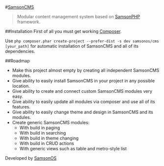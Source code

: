 #[SamsonCMS](http://samsoncms.com)

>Modular content management system based on [SamsonPHP](http://samsonphp.com) framework.

##Installation 
First of all you must get working [Composer](http://getcomposer.org).

Use ```php composer.phar create-project --prefer-dist -s dev samsonos/cms [your_path]``` for automatic installation of SamsonCMS
and all of its dependencies.

##Roadmap
* Make this project almost empty by creating all independent SamsonCMS modules.
* Give ability to easily install SamsonCMS in your project in any possible location.
* Give ability to create and connect custom SamsonCMS modules very easy.
* Give ability to easily update all modules via composer and use all of its features.
* Give ability to easily change theme and design in SamsonCMS and its modules.
* Create generic SamsonCMS modules:
    * With build in paging
    * With build in searching
    * With build in theme changing
    * With build in CRUD actions
    * With generic views such as table and metro-style list
    


Developed by [SamsonOS](http://samsonos.com/)